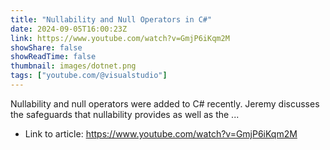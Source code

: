 ```yaml
---
title: "Nullability and Null Operators in C#"
date: 2024-09-05T16:00:23Z
link: https://www.youtube.com/watch?v=GmjP6iKqm2M
showShare: false
showReadTime: false
thumbnail: images/dotnet.png
tags: ["youtube.com/@visualstudio"]
---
```

Nullability and null operators were added to C# recently. Jeremy discusses the safeguards that nullability provides as well as the ...

- Link to article: https://www.youtube.com/watch?v=GmjP6iKqm2M